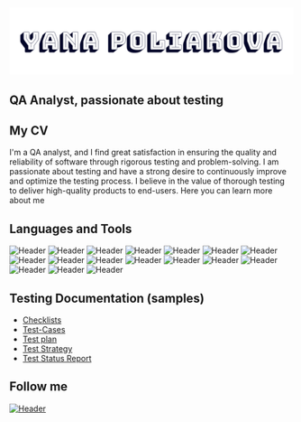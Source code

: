 [![Header](https://github.com/yanapol/yanapol/blob/main/assets/logo_white.png)](https://www.linkedin.com/in/yanapoliakova/)

## QA Analyst, passionate about testing

## My CV
I'm a QA analyst, and I find great satisfaction in ensuring the quality and reliability of software through rigorous testing and problem-solving. I am passionate about testing and have a strong desire to continuously improve and optimize the testing process. I believe in the value of thorough testing to deliver high-quality products to end-users. Here you can learn more about me

## Languages and Tools

![Header](https://img.shields.io/badge/Postman-090909?style=for-the-badge&logo=postman&logoColor=f76935)
![Header](https://img.shields.io/badge/Swagger-090909?style=for-the-badge&logo=swagger&logoColor=7ede2b)
![Header](https://img.shields.io/badge/Github-090909?style=for-the-badge&logo=github&logoColor=8cc4d7)
![Header](https://img.shields.io/badge/SQL-090909?style=for-the-badge&)
![Header](https://img.shields.io/badge/DevTools-090909?style=for-the-badge&logo=googlechrome&logoColor=2674f2)
![Header](https://img.shields.io/badge/AndroidStudio-090909?style=for-the-badge&logo=androidstudio&logoColor=3ad07d)
![Header](https://img.shields.io/badge/iTools-090909?style=for-the-badge)
![Header](https://img.shields.io/badge/TestRail-090909?style=for-the-badge&logo=&logoColor=71b556)
![Header](https://img.shields.io/badge/ZEPHYR-090909?style=for-the-badge)
![Header](https://img.shields.io/badge/Jira-090909?style=for-the-badge&logo=jira&logoColor=136be1)
![Header](https://img.shields.io/badge/Confluence-090909?style=for-the-badge&logo=confluence&logoColor=136be1)
![Header](https://img.shields.io/badge/Polarion-090909?style=for-the-badge)
![Header](https://img.shields.io/badge/Trello-090909?style=for-the-badge&logo=trello&logoColor=136be1)
![Header](https://img.shields.io/badge/Figma-090909?style=for-the-badge&logo=figma&logoColor=7d5fa6)
![Header](https://img.shields.io/badge/Invision-090909?style=for-the-badge&logo=invision&logoColor=fc67fa)
![Header](https://img.shields.io/badge/Zeppelin-090909?style=for-the-badge&logo=zeppelin&logoColor=fc67fa)
![Header](https://img.shields.io/badge/Cypress-090909?style=for-the-badge&logo=cypress&logoColor=11FFBD)

## Testing Documentation (samples)
- [Checklists](https://drive.google.com/file/d/15zipoy8Z3RDIQ2uzwGWdt3TC7XAAnjXP/view?usp=sharing)
- [Test-Cases](https://drive.google.com/file/d/1GX9gO0h_qGHSr0xV_KVnY9WfL84RUXQ4/view?usp=sharing)
- [Test plan](https://drive.google.com/file/d/10nxN9xevtDIsNVjB2Fetst8MMgcV_iPl/view?usp=sharing)
- [Test Strategy](https://drive.google.com/file/d/1ey6eglZt9OHgcp1Id_PyM-XqpPzU37i_/view?usp=sharing)
- [Test Status Report](https://drive.google.com/file/d/1TmPCN7PFwa9IGbmE0iFkRa-IWp5Y8cS7/view?usp=sharing)

## Follow me
[![Header](https://img.shields.io/badge/Linkedin-090909?style=for-the-badge&logo=linkedin&logoColor=0073b1)](https://www.linkedin.com/in/yanapoliakova/)

